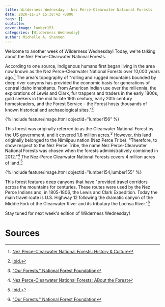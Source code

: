 ```yaml
---
title: Wilderness Wednesday - Nez Perce-Clearwater National Forests
date: 2020-11-17 15:38:42 -0800
tags: []
subtitle: 
cover-image: lumber153
categories: [Wilderness Wednesday]
author: Michelle A. Shannon
---
```


Welcome to another week of Wilderness Wednesday! Today, we're talking about the Nez Perce-Clearwater National Forests.

According to one source, Indigenous humans first began living in the area now known as the Nez Perce-Clearwater National Forests over 10,000 years ago.[^1] The area's topography of "rolling and rugged mountains bounded by deep river canyons has provided the economic basis for generations of central Idaho inhabitants. From American Indian use over the millennia, the explorations of Lewis and Clark, fur trappers and traders in the early 1800s, gold seekers in the mid to late 19th century, early 20th century homesteaders, and the Forest Service - the Forest hosts thousands of known historical and archaeological sites."[^2]

{% include feature/image.html objectid="lumber156" %}

This forest was originally referred to as the Clearwater National Forest by the US government, and it covered 1.8 million acres.[^3] However, this land originally belonged to the Nimiipuu nation (Nez Perce Tribe). "Therefore, to show respect to the Nez Perce Tribe, the name Nez Perce-Clearwater National Forests was chosen when the forests administratively combined in 2012."[^4] The Nez-Perce Clearwater National Forests covers 4 million acres of land.[^5]

{% include feature/image.html objectid="lumber154;lumber155" %}

This forest features deep canyons that have "provided travel corridors across the mountains for centuries. These routes were used by the Nez Perce Indians and, in 1805-1806, the Lewis and Clark Expedition. Today the main travel route is U.S. Highway 12 following the dramatic canyon of the Middle Fork of the Clearwater River and its tributary the Lochsa River."[^6]

Stay tuned for next week's edition of Wilderness Wednesday!

# Sources

[^1]: [Nez Perce-Clearwater National Forests: History & Culture](https://www.fs.usda.gov/main/nezperceclearwater/learning/history-culture)

[^2]: [ibid.](https://www.fs.usda.gov/main/nezperceclearwater/learning/history-culture)

[^3]: ["Our Forests," National Forest Foundation](https://www.nationalforests.org/our-forests/find-a-forest/clearwater-national-forest)

[^4]: [Nez Perce-Clearwater National Forests: ABout the Forest](https://www.fs.usda.gov/main/nezperceclearwater/about-forest)

[^5]: [ibid.](https://www.fs.usda.gov/main/nezperceclearwater/about-forest)

[^6]: ["Our Forests," National Forest Foundation](https://www.nationalforests.org/our-forests/find-a-forest/clearwater-national-forest)